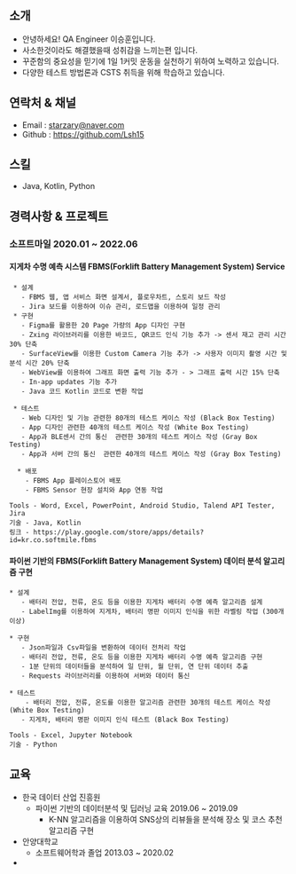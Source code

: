 소개
------
* 안녕하세요! QA Engineer  이승훈입니다.
* 사소한것이라도 해결했을때 성취감을 느끼는편 입니다.
* 꾸준함의 중요성을 믿기에 1일 1커밋 운동을 실천하기 위하여 노력하고 있습니다.
* 다양한 테스트 방법론과 CSTS 취득을 위해 학습하고 있습니다.


연락처 & 채널
------
* Email : starzary@naver.com
* Github : https://github.com/Lsh15

스킬
------
* Java, Kotlin, Python

경력사항 & 프로젝트
------
### 소프트마일  2020.01 ~ 2022.06
#### 지게차 수명 예측 시스템 FBMS(Forklift Battery Management System) Service
     * 설계
       - FBMS 웹, 앱 서비스 화면 설계서, 플로우차트, 스토리 보드 작성
       - Jira 보드를 이용하여 이슈 관리, 로드맵을 이용하여 일정 관리
     * 구현 
       - Figma를 활용한 20 Page 가량의 App 디자인 구현
       - Zxing 라이브러리를 이용한 바코드, QR코드 인식 기능 추가 -> 센서 재고 관리 시간 30% 단축
       - SurfaceView를 이용한 Custom Camera 기능 추가 -> 사용자 이미지 촬영 시간 및 분석 시간 20% 단축
       - WebView를 이용하여 그래프 화면 출력 기능 추가 - > 그래프 출력 시간 15% 단축
       - In-app updates 기능 추가
       - Java 코드 Kotlin 코드로 변환 작업 

     * 테스트
       - Web 디자인 및 기능 관련한 80개의 테스트 케이스 작성 (Black Box Testing)
       - App 디자인 관련한 40개의 테스트 케이스 작성 (White Box Testing)
       - App과 BLE센서 간의 통신  관련한 30개의 테스트 케이스 작성 (Gray Box Testing)
       - App과 서버 간의 통신  관련한 40개의 테스트 케이스 작성 (Gray Box Testing)

      * 배포 
        - FBMS App 플레이스토어 배포
        - FBMS Sensor 현장 설치와 App 연동 작업

    Tools - Word, Excel, PowerPoint, Android Studio, Talend API Tester, Jira   
    기술 - Java, Kotlin   
    링크 - https://play.google.com/store/apps/details?id=kr.co.softmile.fbms    

#### 파이썬 기반의 FBMS(Forklift Battery Management System) 데이터 분석 알고리즘 구현 
    * 설계 
       - 배터리 전압, 전류, 온도 등을 이용한 지게차 배터리 수명 예측 알고리즘 설계
       - LabelImg를 이용하여 지게차, 배터리 명판 이미지 인식을 위한 라벨링 작업 (300개 이상)

    * 구현
       - Json파일과 Csv파일을 변환하여 데이터 전처리 작업
       - 배터리 전압, 전류, 온도 등을 이용한 지게차 배터리 수명 예측 알고리즘 구현
       - 1분 단위의 데이터들을 분석하여 일 단위, 월 단위, 연 단위 데이터 추출
       - Requests 라이브러리를 이용하여 서버와 데이터 통신

    * 테스트
        - 배터리 전압, 전류, 온도를 이용한 알고리즘 관련한 30개의 테스트 케이스 작성 (White Box Testing)
       - 지게차, 배터리 명판 이미지 인식 테스트 (Black Box Testing)

    Tools - Excel, Jupyter Notebook    
    기술 - Python   

교육
------
* 한국 데이터 산업 진흥원 
  * 파이썬 기반의 데이터분석 및 딥러닝 교육 2019.06 ~ 2019.09
    * K-NN 알고리즘을 이용하여 SNS상의 리뷰들을 분석해 장소 및 코스 추천 알고리즘 구현
* 안양대학교 
  * 소프트웨어학과 졸업  2013.03 ~ 2020.02
*
